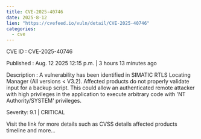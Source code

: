 ```yaml
--- 
title: CVE-2025-40746
date: 2025-8-12
lien: "https://cvefeed.io/vuln/detail/CVE-2025-40746"
categories:
  - cve
---
```


CVE ID : CVE-2025-40746

Published :  Aug. 12
2025
12:15 p.m. | 3 hours
13 minutes ago

Description : A vulnerability has been identified in SIMATIC RTLS Locating Manager (All versions < V3.2). Affected products do not properly validate input for a backup script. This could allow an authenticated remote attacker with high privileges in the application to execute arbitrary code with 'NT Authority/SYSTEM' privileges.

Severity: 9.1 | CRITICAL

Visit the link for more details
such as CVSS details
affected products
timeline
and more...
